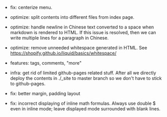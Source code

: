 - fix: centerize menu.

- optimize: split contents into different files from index page.

- optimize: handle newline in Chinese text converted to a space when
  markdown is rendered to HTML. If this issue is resolved, then we can
  write multiple lines for a paragraph in Chinese.

- optimize: remove unneeded whitespace generated in HTML. See
  https://shopify.github.io/liquid/basics/whitespace/

- features: tags, comments, "more"

+ infra: get rid of limited github-pages related stuff. After all we
  directly deploy the contents in ./_site to master branch so we don't
  have to stick to github-pages.

+ fix: better margin, padding layout

+ fix: incorrect displaying of inline math formulas.
  Always use double $ even in inline mode; leave displayed mode
  surrounded with blank lines.
